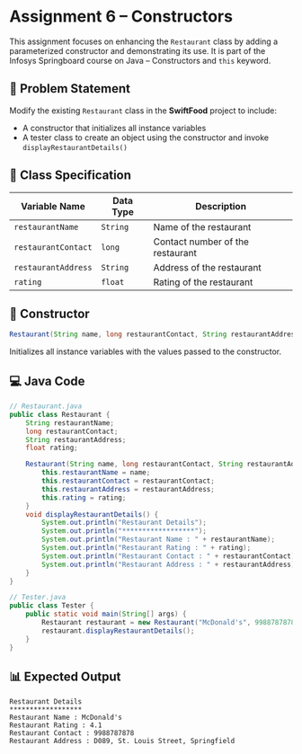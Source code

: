 # Assignment 6 – Constructors  

This assignment focuses on enhancing the `Restaurant` class by adding a parameterized constructor and demonstrating its use. It is part of the Infosys Springboard course on Java – Constructors and `this` keyword.

## 📝 Problem Statement  
Modify the existing `Restaurant` class in the **SwiftFood** project to include:  
- A constructor that initializes all instance variables  
- A tester class to create an object using the constructor and invoke `displayRestaurantDetails()`  

## 🧩 Class Specification  

| Variable Name       | Data Type | Description                      |
|---------------------|-----------|----------------------------------|
| `restaurantName`    | `String`  | Name of the restaurant           |
| `restaurantContact` | `long`    | Contact number of the restaurant |
| `restaurantAddress` | `String`  | Address of the restaurant        |
| `rating`            | `float`   | Rating of the restaurant         |

## 🔹 Constructor  

```java
Restaurant(String name, long restaurantContact, String restaurantAddress, float rating)
````

Initializes all instance variables with the values passed to the constructor.

## 💻 Java Code

```java
// Restaurant.java
public class Restaurant {
    String restaurantName;
    long restaurantContact;
    String restaurantAddress;
    float rating;

    Restaurant(String name, long restaurantContact, String restaurantAddress, float rating) {
        this.restaurantName = name;
        this.restaurantContact = restaurantContact;
        this.restaurantAddress = restaurantAddress;
        this.rating = rating;
    }
    void displayRestaurantDetails() {
        System.out.println("Restaurant Details");
        System.out.println("******************");
        System.out.println("Restaurant Name : " + restaurantName);
        System.out.println("Restaurant Rating : " + rating);
        System.out.println("Restaurant Contact : " + restaurantContact);
        System.out.println("Restaurant Address : " + restaurantAddress);
    }
}

// Tester.java
public class Tester {
    public static void main(String[] args) {
        Restaurant restaurant = new Restaurant("McDonald's", 9988787878L, "D089, St. Louis Street, Springfield", 4.1f);
        restaurant.displayRestaurantDetails();
    }
}
```

## 📊 Expected Output

```
Restaurant Details
******************
Restaurant Name : McDonald's
Restaurant Rating : 4.1
Restaurant Contact : 9988787878
Restaurant Address : D089, St. Louis Street, Springfield
```

